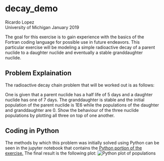 # decay_demo

Ricardo Lopez  
University of Michigan 
January 2019

The goal for this exercise is to gain experience with the basics of the Fortran coding language for possible use in future endeavors. This particular exercise will be modeling a simple radioactive decay of a parent nuclide to a daughter nuclide and eventually a stable granddaughter nuclide.

## Problem Explaination

The radioactive decay chain problem that will be worked out is as follows:

One is given that a parent nuclide has a half life of 5 days and a daughter nuclide has one of 7 days. The granddaughter is stable and the initial population of the parent nuclide is 1E6 while the populations of the daughter and granddaughter are 0. Show the behaviour of the three nuclide populations by plotting all three on top of one another.



## Coding in Python

The methods by which this problem was initially solved using Python can be seen in the jupyter notebook that contains the [Python portion of the exercise.](python_demo.ipynb) The final result is the following plot:
![Python plot of populations](images/ipyplot.png)


